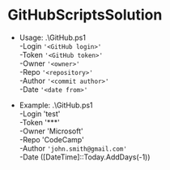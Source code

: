 # GitHubScriptsSolution

- Usage: .\GitHub.ps1 \
      -Login `'<GitHub login>'` \
      -Token `'<GitHub token>'` \
      -Owner `'<owner>'` \
      -Repo `'<repository>'` \
      -Author `'<commit author>'` \
      -Date `'<date from>'`
  
- Example: .\GitHub.ps1 \
      -Login 'test' \
      -Token '***' \
      -Owner 'Microsoft' \
      -Repo 'CodeCamp' \
      -Author `'john.smith@gmail.com'` \
      -Date ([DateTime]::Today.AddDays(-1))
